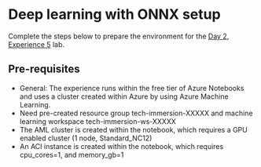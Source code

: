 # Deep learning with ONNX setup

Complete the steps below to prepare the environment for the [Day 2, Experience 5](../../../day2-exp5/README.md) lab.

## Pre-requisites

  - General: The experience runs within the free tier of Azure Notebooks and uses a cluster created within Azure by using Azure Machine Learning.
  - Need pre-created resource group tech-immersion-XXXXX and machine learning workspace tech-immersion-ws-XXXXX
  - The AML cluster is created within the notebook, which requires a GPU enabled cluster (1 node, Standard_NC12)  
  - An ACI instance is created within the notebook, which requires cpu_cores=1, and memory_gb=1
